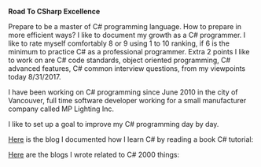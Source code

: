 **Road To CSharp Excellence**


Prepare to be a master of C# programming language. How to prepare in more efficient ways? 
I like to document my growth as a C# programmer. I like to rate myself comfortably 8 or 9 using 1 to 10 ranking, 
if 6 is the minimum to practice C# as a professional programmer. Extra 2 points I like to work on are C# code standards, 
object oriented programming, C# advanced features, C# common interview questions, from my viewpoints today 8/31/2017. 

I have been working on C# programming since June 2010 in the city of Vancouver, full time software developer working for
a small manufacturer company called MP Lighting Inc. 

I like to set up a goal to improve my C# programming day by day. 

[Here](http://juliachencoding.blogspot.com/2017/09/c-tutorial.html) is the blog I documented how I learn C# by reading a book C# tutorial:



[Here](http://juliachencoding.blogspot.com/search?q=C%23+2000+things) are the blogs I wrote related to C# 2000 things:


